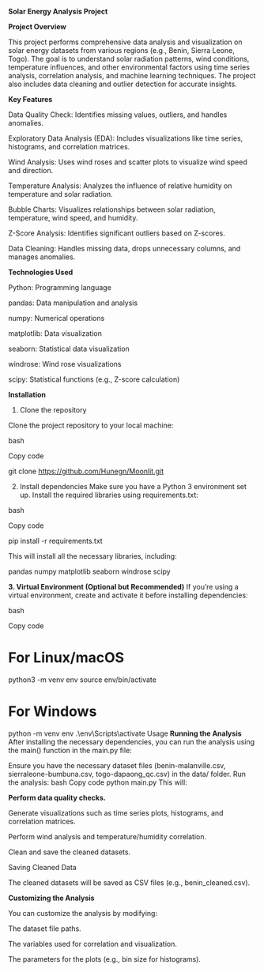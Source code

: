 **Solar Energy Analysis Project**

**Project Overview**

This project performs comprehensive data analysis and visualization on solar energy datasets from various regions (e.g., Benin, Sierra Leone, Togo). The goal is to understand solar radiation patterns, wind conditions, temperature influences, and other environmental factors using time series analysis, correlation analysis, and machine learning techniques. The project also includes data cleaning and outlier detection for accurate insights.

**Key Features**

Data Quality Check: Identifies missing values, outliers, and handles anomalies.

Exploratory Data Analysis (EDA): Includes visualizations like time series, histograms, and correlation matrices.

Wind Analysis: Uses wind roses and scatter plots to visualize wind speed and direction.

Temperature Analysis: Analyzes the influence of relative humidity on temperature and solar radiation.

Bubble Charts: Visualizes relationships between solar radiation, temperature, wind speed, and humidity.

Z-Score Analysis: Identifies significant outliers based on Z-scores.

Data Cleaning: Handles missing data, drops unnecessary columns, and manages anomalies.

**Technologies Used**

Python: Programming language

pandas: Data manipulation and analysis

numpy: Numerical operations

matplotlib: Data visualization

seaborn: Statistical data visualization

windrose: Wind rose visualizations

scipy: Statistical functions (e.g., Z-score calculation)

**Installation**
1. Clone the repository

Clone the project repository to your local machine:

bash

Copy code

  git clone https://github.com/Hunegn/Moonlit.git

2. Install dependencies
Make sure you have a Python 3 environment set up. Install the required libraries using requirements.txt:

bash

Copy code

pip install -r requirements.txt

This will install all the necessary libraries, including:

pandas
numpy
matplotlib
seaborn
windrose
scipy

**3. Virtual Environment (Optional but Recommended)**
If you’re using a virtual environment, create and activate it before installing dependencies:

bash

Copy code

# For Linux/macOS
python3 -m venv env
source env/bin/activate

# For Windows
python -m venv env
.\env\Scripts\activate
Usage
**Running the Analysis**
After installing the necessary dependencies, you can run the analysis using the main() function in the main.py file:

Ensure you have the necessary dataset files (benin-malanville.csv, sierraleone-bumbuna.csv, togo-dapaong_qc.csv) in the data/ folder.
Run the analysis:
bash
Copy code
python main.py
This will:

**Perform data quality checks.**

Generate visualizations such as time series plots, histograms, and correlation matrices.

Perform wind analysis and temperature/humidity correlation.

Clean and save the cleaned datasets.

Saving Cleaned Data

The cleaned datasets will be saved as CSV files (e.g., benin_cleaned.csv).

**Customizing the Analysis**

You can customize the analysis by modifying:

The dataset file paths.

The variables used for correlation and visualization.

The parameters for the plots (e.g., bin size for histograms).


       
